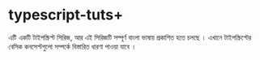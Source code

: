 # typescript-tuts+
এটি একটি টাইপস্ক্রিপ্ট সিরিজ, আর এই সিরিজটি সম্পূর্ণ বাংলা ভাষায় প্রকাশিত হতে চলছে । এখানে টাইপস্ক্রিপ্টের বেসিক কনসেপ্টগুলো সম্পর্কে বিস্তারিত ধারণা পাওয়া যাবে । 

